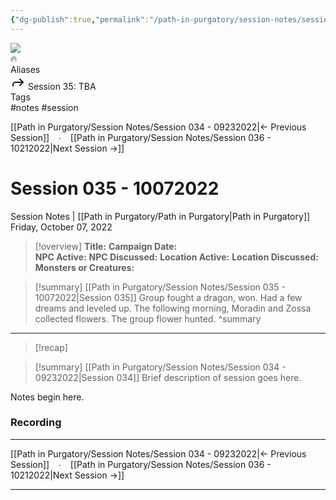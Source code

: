 ```yaml
---
{"dg-publish":true,"permalink":"/path-in-purgatory/session-notes/session-035-10072022/","tags":["notes, session"]}
---
```


<div class="wiki-header">
	<div class="banner-wrapper">
		<div class="banner">
			<img class="banner-image full-width" src="http://corproject.com/wp-content/uploads/2017/10/Purgatory-770x439_c.jpg" style="object-position: 50% 50%">
		</div>
		<div class="banner-icon">
			<div class="icon-box">🔥</div>
		</div>
	</div>
	<div class="frontmatter-container">
		<div class="frontmatter-section mod-aliases">
			<span class="frontmatter-section-label">Aliases</span>
			<div class="frontmatter-section-data frontmatter-section-aliases">
				<span class="frontmatter-alias">
					<span class="frontmatter-alias-icon"> <svg xmlns="http://www.w3.org/2000svg" width="24" height="24" viewBox="0 0 24 24" fill="none" stroke="currentColor" stroke-width="2" stroke-linecap="round" stroke-linejoin="round" class="svg-icon lucide-forward"><polyline points="15 17 20 12 15 7"></polyline><path d="M4 18v-2a4 4 0 0 1 4-4h12"></path></svg></span>
					Session 35: TBA</span>
			</div>
		</div>
		<div class="frontmatter-section mod-tags">
			<span class="frontmatter-section-label">Tags</span>
			<div class="frontmatter-section-data frontmatter-section-tags">
				<a class="tag" onclick="toggleTagSearch(this)">#notes</a>
				<a class="tag" onclick="toggleTagSearch(this)">#session</a>
			</div>
		</div>
	</div>
</div>

[[Path in Purgatory/Session Notes/Session 034 - 09232022\|← Previous Session]] &ensp; ∙ &ensp; [[Path in Purgatory/Session Notes/Session 036 - 10212022\|Next Session →]]

# Session 035 - 10072022
<span class="source">Session Notes |</span> [[Path in Purgatory/Path in Purgatory\|Path in Purgatory]]
Friday, October 07, 2022

>[!overview]
>**Title:**
>**Campaign Date:**  
>**NPC Active:**
>**NPC Discussed:**
>**Location Active:**
>**Location Discussed:** 
>**Monsters or Creatures:**

>[!summary] [[Path in Purgatory/Session Notes/Session 035 - 10072022\|Session 035]]
>Group fought a dragon, won. Had a few dreams and leveled up. The following morning, Moradin and Zossa collected flowers. The group flower hunted.
>^summary

---

>[!recap]
>
<div class="transclusion internal-embed is-loaded"><div class="markdown-embed">



>[!summary] [[Path in Purgatory/Session Notes/Session 034 - 09232022\|Session 034]]
>Brief description of session goes here.
>

</div></div>


Notes begin here.

### Recording

---
[[Path in Purgatory/Session Notes/Session 034 - 09232022\|← Previous Session]] &ensp; ∙ &ensp; [[Path in Purgatory/Session Notes/Session 036 - 10212022\|Next Session →]]

---
<div id="disqus_thread"></div>
